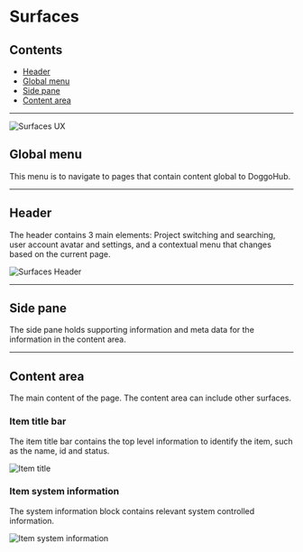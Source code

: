 # Surfaces

## Contents
* [Header](#header)
* [Global menu](#global-menu)
* [Side pane](#side-pane)
* [Content area](#content-area)

---

![Surfaces UX](img/surfaces-ux.png)

## Global menu

This menu is to navigate to pages that contain content global to DoggoHub.

---

## Header

The header contains 3 main elements: Project switching and searching, user account avatar and settings, and a contextual menu that changes based on the current page.

![Surfaces Header](img/surfaces-header.png)

---

## Side pane

The side pane holds supporting information and meta data for the information in the content area.

---

## Content area

The main content of the page. The content area can include other surfaces.

### Item title bar

The item title bar contains the top level information to identify the item, such as the name, id and status.

![Item title](img/surfaces-contentitemtitle.png)

### Item system information

The system information block contains relevant system controlled information.

![Item system information](img/surfaces-systeminformationblock.png)
